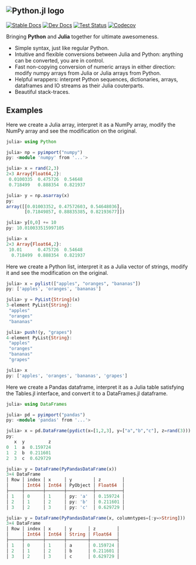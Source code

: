 ![Python.jl logo](https://raw.githubusercontent.com/cjdoris/Python.jl/master/logo-text.svg)
---
[![Stable Docs](https://img.shields.io/badge/docs-stable-blue.svg)](https://cjdoris.github.io/Python.jl/stable)
[![Dev Docs](https://img.shields.io/badge/docs-dev-blue.svg)](https://cjdoris.github.io/Python.jl/dev)
[![Test Status](https://github.com/cjdoris/Python.jl/workflows/Tests/badge.svg)](https://github.com/cjdoris/Python.jl/actions?query=workflow%3ATests)
[![Codecov](https://codecov.io/gh/cjdoris/Python.jl/branch/master/graph/badge.svg?token=A813UUIHGS)](https://codecov.io/gh/cjdoris/Python.jl)

Bringing **Python** and **Julia** together for ultimate awesomeness.
- Simple syntax, just like regular Python.
- Intuitive and flexible conversions between Julia and Python: anything can be converted, you are in control.
- Fast non-copying conversion of numeric arrays in either direction: modify numpy arrays from Julia or Julia arrays from Python.
- Helpful wrappers: interpret Python sequences, dictionaries, arrays, dataframes and IO streams as their Julia couterparts.
- Beautiful stack-traces.

## Examples

Here we create a Julia array, interpret it as a NumPy array, modify the NumPy array and see the modification on the original.

```julia
julia> using Python

julia> np = pyimport("numpy")
py: <module 'numpy' from '...'>

julia> x = rand(2,3)
2×3 Array{Float64,2}:
 0.0100335  0.475726  0.54648
 0.718499   0.888354  0.821937

julia> y = np.asarray(x)
py:
array([[0.01003352, 0.47572603, 0.54648036],
       [0.71849857, 0.88835385, 0.82193677]])

julia> y[0,0] += 10
py: 10.010033515997105

julia> x
2×3 Array{Float64,2}:
 10.01      0.475726  0.54648
  0.718499  0.888354  0.821937
```

Here we create a Python list, interpret it as a Julia vector of strings, modify it and see the modification on the original.

```julia
julia> x = pylist(["apples", "oranges", "bananas"])
py: ['apples', 'oranges', 'bananas']

julia> y = PyList{String}(x)
3-element PyList{String}:
 "apples"
 "oranges"
 "bananas"

julia> push!(y, "grapes")
4-element PyList{String}:
 "apples"
 "oranges"
 "bananas"
 "grapes"

julia> x
py: ['apples', 'oranges', 'bananas', 'grapes']
```

Here we create a Pandas dataframe, interpret it as a Julia table satisfying the Tables.jl interface, and convert it to a DataFrames.jl dataframe.

```julia
julia> using DataFrames

julia> pd = pyimport("pandas")
py: <module 'pandas' from '...'>

julia> x = pd.DataFrame(pydict(x=[1,2,3], y=["a","b","c"], z=rand(3)))
py:
   x  y         z
0  1  a  0.159724
1  2  b  0.211601
2  3  c  0.629729

julia> y = DataFrame(PyPandasDataFrame(x))
3×4 DataFrame
│ Row │ index │ x     │ y        │ z        │
│     │ Int64 │ Int64 │ PyObject │ Float64  │
├─────┼───────┼───────┼──────────┼──────────┤
│ 1   │ 0     │ 1     │ py: 'a'  │ 0.159724 │
│ 2   │ 1     │ 2     │ py: 'b'  │ 0.211601 │
│ 3   │ 2     │ 3     │ py: 'c'  │ 0.629729 │

julia> y = DataFrame(PyPandasDataFrame(x, columntypes=[:y=>String]))
3×4 DataFrame
│ Row │ index │ x     │ y      │ z        │
│     │ Int64 │ Int64 │ String │ Float64  │
├─────┼───────┼───────┼────────┼──────────┤
│ 1   │ 0     │ 1     │ a      │ 0.159724 │
│ 2   │ 1     │ 2     │ b      │ 0.211601 │
│ 3   │ 2     │ 3     │ c      │ 0.629729 │
```

